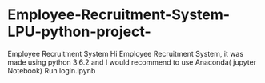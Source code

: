 # Employee-Recruitment-System-LPU-python-project-
Employee Recruitment System
Hi Employee Recruitment System, it was made using python 3.6.2 and I would recommend to use Anaconda( jupyter Notebook) Run login.ipynb
